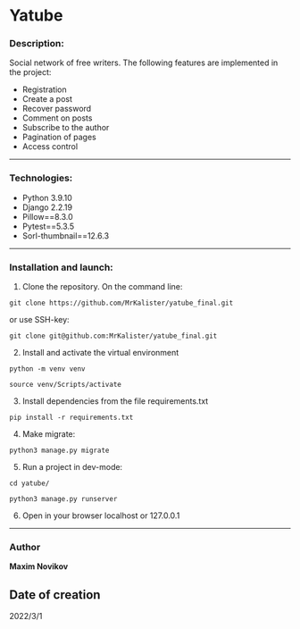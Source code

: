 # Yatube
### Description:
Social network of free writers. The following features are implemented in the project:
* Registration
* Create a post
* Recover password
* Comment on posts
* Subscribe to the author
* Pagination of pages
* Access control
---
### Technologies:
* Python 3.9.10
* Django 2.2.19
* Pillow==8.3.0
* Pytest==5.3.5
* Sorl-thumbnail==12.6.3
---
### Installation and launch:
1. Clone the repository. On the command line:
```
git clone https://github.com/MrKalister/yatube_final.git
```
or use SSH-key:
```
git clone git@github.com:MrKalister/yatube_final.git
```
2. Install and activate the virtual environment
```
python -m venv venv
```
```
source venv/Scripts/activate
```
3. Install dependencies from the file requirements.txt
```
pip install -r requirements.txt
``` 
4. Make migrate:
```
python3 manage.py migrate
```
5. Run a project in dev-mode:
```
cd yatube/
```
```
python3 manage.py runserver
```
6. Open in your browser localhost or 127.0.0.1
---

### Author
 **Maxim Novikov** 
## Date of creation
2022/3/1
